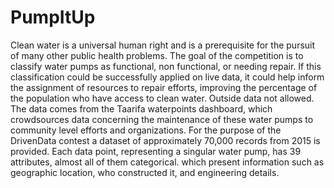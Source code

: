 # PumpItUp
Clean water is a universal human right and is a prerequisite for the pursuit of many other public health problems.
The goal of the competition is to classify water pumps as functional, non functional, or needing repair.
If this classification could be successfully applied on live data, it could help inform the assignment of resources to repair efforts, improving the percentage of the population who have access to clean water.
Outside data not allowed.   
The data comes from the Taarifa waterpoints dashboard, which crowdsources data concerning the maintenance of these water pumps to community level efforts and organizations. For the purpose of the DrivenData contest a dataset of approximately 70,000 records from 2015 is provided. Each data point, representing a singular water pump, has 39 attributes, almost all of them categorical. which present information such as geographic location, who constructed it, and engineering details.
